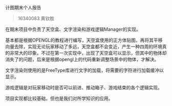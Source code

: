 计图期末个人报告

> 16340083 黄钦胜

在期末项目中负责了天空盒、文字渲染和游戏逻辑Manager的实现。

基本都是根据OPENGL的教程进行编写，天空盒使用的正方体贴图，再将其平移向量去除，实现无论玩家移动了多远，天空盒都不会变近，产生一种四周的环境真的非常大的印象。不过在第一次实现中，出现了天空盒可以显示，但其中的物体却消失了的问题，后来是根据opengl上的代码重新调整场景中的物体，才解决。

文字渲染则使用的是FreeType库进行文字的加载，将需要的字符进行加载缓冲以显示。

游戏逻辑是对玩家移动时是否可以前进、推动箱子、游戏结束的各个逻辑实现。

项目实现都比较基础，但也是我们对所学知识的应用。